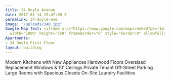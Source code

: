 ```yaml
---
title: 34 Doyle Avenue
date: 2017-01-14 19:47:00 Z
permalink: 34-doyle-ave
image: "/uploads/34D.jpg"
Google Map Text: <iframe src="https://www.google.com/maps/embed?pb=!1m18!1m12!1m3!1d2972.5203275594963!2d-71.40996068505736!3d41.83862597586335!2m3!1f0!2f0!3f0!3m2!1i1024!2i768!4f13.1!3m3!1m2!1s0x89e444e022ece683%3A0xff78f6da831a0a44!2s34+Doyle+Ave%2C+Providence%2C+RI+02906!5e0!3m2!1sen!2sus!4v1484423628780"
  width="100%" height="350" frameborder="0" style="border:0" allowfullscreen></iframe>
Apartments:
- 34 Doyle First Floor
layout: building
---
```


Modern Kitchens with New Appliances
Hardwood Floors 
Oversized Replacement Windows & 10' Ceilings
Private Tenant Off-Street Parking
Large Rooms with Spacious Closets
On-Site Laundry Facilities
